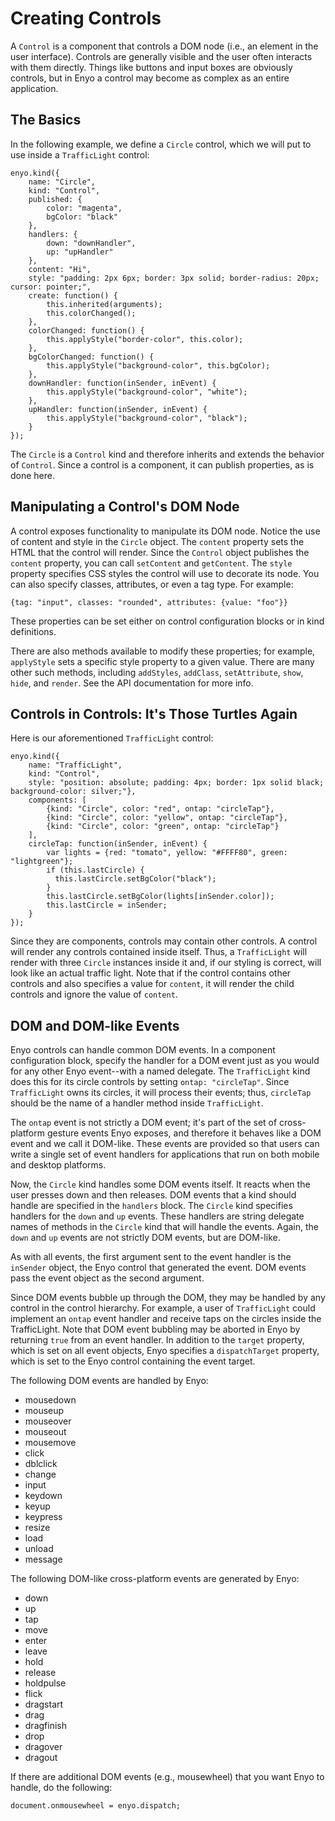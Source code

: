# Creating Controls

A `Control` is a component that controls a DOM node (i.e., an element in the user interface). Controls are generally visible and the user often interacts with them directly. Things like buttons and input boxes are obviously controls, but in Enyo a control may become as complex as an entire application.

## The Basics

In the following example, we define a `Circle` control, which we will put to use inside a `TrafficLight` control:

	enyo.kind({
		name: "Circle",
		kind: "Control",
		published: {
			color: "magenta",
			bgColor: "black"
		},
		handlers: {
			down: "downHandler",
			up: "upHandler"
		},
		content: "Hi",
		style: "padding: 2px 6px; border: 3px solid; border-radius: 20px; cursor: pointer;",
		create: function() {
			this.inherited(arguments);
			this.colorChanged();
		},
		colorChanged: function() {
			this.applyStyle("border-color", this.color);
		},
		bgColorChanged: function() {
			this.applyStyle("background-color", this.bgColor);
		},
		downHandler: function(inSender, inEvent) {
			this.applyStyle("background-color", "white");
		},
		upHandler: function(inSender, inEvent) {
			this.applyStyle("background-color", "black");
		}
	});

The `Circle` is a `Control` kind and therefore inherits and extends the behavior of `Control`. Since a control is a component, it can publish properties, as is done here.

## Manipulating a Control's DOM Node

A control exposes functionality to manipulate its DOM node. Notice the use of content and style in the `Circle` object. The `content` property sets the HTML that the control will render. Since the `Control` object publishes the `content` property, you can call `setContent` and `getContent`. The `style` property specifies CSS styles the control will use to decorate its node. You can also specify classes, attributes, or even a tag type. For example:

	{tag: "input", classes: "rounded", attributes: {value: "foo"}}

These properties can be set either on control configuration blocks or in kind definitions.

There are also methods available to modify these properties; for example, `applyStyle` sets a specific style property to a given value. There are many other such methods, including `addStyles`, `addClass`, `setAttribute`, `show`, `hide`, and `render`. See the API documentation for more info.

## Controls in Controls: It's Those Turtles Again

Here is our aforementioned `TrafficLight` control:

	enyo.kind({
		name: "TrafficLight",
		kind: "Control",
		style: "position: absolute; padding: 4px; border: 1px solid black; background-color: silver;"},
		components: [
			{kind: "Circle", color: "red", ontap: "circleTap"},
			{kind: "Circle", color: "yellow", ontap: "circleTap"},
			{kind: "Circle", color: "green", ontap: "circleTap"}
		],
		circleTap: function(inSender, inEvent) {
			var lights = {red: "tomato", yellow: "#FFFF80", green: "lightgreen"};
			if (this.lastCircle) {
			  this.lastCircle.setBgColor("black");
			}
		 	this.lastCircle.setBgColor(lights[inSender.color]);
			this.lastCircle = inSender;
		}
	});

Since they are components, controls may contain other controls. A control will render any controls contained inside itself. Thus, a `TrafficLight` will render with three `Circle` instances inside it and, if our styling is correct, will look like an actual traffic light. Note that if the control contains other controls and also specifies a value for `content`, it will render the child controls and ignore the value of `content`.

## DOM and DOM-like Events

Enyo controls can handle common DOM events. In a component configuration block, specify the handler for a DOM event just as you would for any other Enyo event--with a named delegate. The `TrafficLight` kind does this for its circle controls by setting `ontap: "circleTap"`. Since `TrafficLight` owns its circles, it will process their events; thus, `circleTap` should be the name of a handler method inside `TrafficLight`.

The `ontap` event is not strictly a DOM event; it's part of the set of cross-platform gesture events Enyo exposes, and therefore it behaves like a DOM event and we call it DOM-like. These events are provided so that users can write a single set of event handlers for applications that run on both mobile and desktop platforms.

Now, the `Circle` kind handles some DOM events itself. It reacts when the user presses down and then releases. DOM events that a kind should handle are specified in the `handlers` block. The `Circle` kind specifies handlers for the `down` and `up` events. These handlers are string delegate names of methods in the `Circle` kind that will handle the events. Again, the `down` and `up` events are not strictly DOM events, but are DOM-like.

As with all events, the first argument sent to the event handler is the `inSender` object, the Enyo control that generated the event. DOM events pass the event object as the second argument.

Since DOM events bubble up through the DOM, they may be handled by any control in the control hierarchy. For example, a user of `TrafficLight` could implement an `ontap` event handler and receive taps on the circles inside the TrafficLight. Note that DOM event bubbling may be aborted in Enyo by returning `true` from an event handler. In addition to the `target` property, which is set on all event objects, Enyo specifies a `dispatchTarget` property, which is set to the Enyo control containing the event target.

The following DOM events are handled by Enyo:

* mousedown
* mouseup
* mouseover
* mouseout
* mousemove
* click
* dblclick
* change
* input
* keydown
* keyup
* keypress
* resize
* load
* unload
* message

The following DOM-like cross-platform events are generated by Enyo:

* down
* up
* tap
* move
* enter
* leave
* hold
* release
* holdpulse
* flick
* dragstart
* drag
* dragfinish
* drop
* dragover
* dragout

If there are additional DOM events (e.g., mousewheel) that you want Enyo to handle, do the following:

	document.onmousewheel = enyo.dispatch;